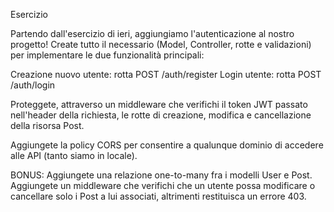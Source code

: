 Esercizio

Partendo dall'esercizio di ieri, aggiungiamo l'autenticazione al nostro progetto! Create tutto il necessario (Model, Controller, rotte e validazioni) per implementare le due funzionalità principali:

Creazione nuovo utente: rotta POST /auth/register
Login utente: rotta POST /auth/login

Proteggete, attraverso un middleware che verifichi il token JWT passato nell'header della richiesta, le rotte di creazione, modifica e cancellazione della risorsa Post.

Aggiungete la policy CORS per consentire a qualunque dominio di accedere alle API (tanto siamo in locale).



BONUS:
Aggiungete una relazione one-to-many fra i modelli User e Post.
Aggiungete un middleware che verifichi che un utente possa modificare o cancellare solo i Post a lui associati, altrimenti restituisca un errore 403.